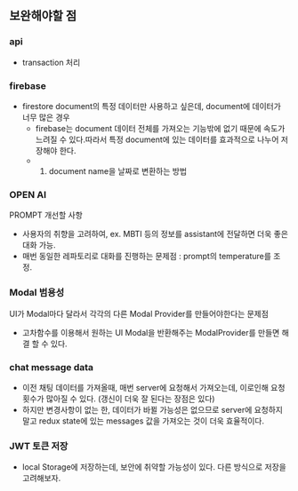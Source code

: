 
## 보완해야할 점
  ### api
  - transaction 처리

  ### firebase
  - firestore document의 특정 데이터만 사용하고 싶은데, document에 데이터가 너무 많은 경우
    - firebase는 document 데이터 전체를 가져오는 기능밖에 없기 때문에 속도가 느려질 수 있다.따라서 특정 document에 있는 데이터를 효과적으로 나누어 저장해야 한다.
    - 1. document name을 날짜로 변환하는 방법

  ### OPEN AI 
   PROMPT 개선할 사항
  - 사용자의 취향을 고려하여, ex. MBTI 등의 정보를 assistant에 전달하면 더욱 좋은 대화 가능.
  - 매번 동일한 레파토리로 대화를 진행하는 문제점 : prompt의 temperature를 조정.

  ### Modal 범용성
  UI가 Modal마다 달라서 각각의 다른 Modal Provider를 만들어야한다는 문제점
  - 고차함수를 이용해서 원하는 UI Modal을 반환해주는 ModalProvider를 만들면 해결 할 수 있다.

  ### chat message data
  - 이전 채팅 데이터를 가져올때, 매번 server에 요청해서 가져오는데, 이로인해 요청횟수가 많아질 수 있다. (갱신이 더욱 잘 된다는 장점은 있다)
  - 하지만 변경사항이 없는 한, 데이터가 바뀔 가능성은 없으므로 server에 요청하지 말고 redux state에 있는 messages 값을 가져오는 것이 더욱 효율적이다. 

  ### JWT 토큰 저장
  - local Storage에 저장하는데, 보안에 취약할 가능성이 있다. 다른 방식으로 저장을 고려해보자.